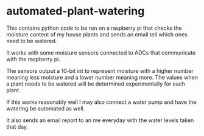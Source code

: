 # automated-plant-watering
This contains python code to be run on a raspberry pi that checks the moisture content of my house plants and sends an email tell which ones need to be watered. 

It works with some moisture sensors connected to ADCs that communicate with the raspberry pi.

The sensors output a 10-bit int to represent moisture with a higher number meaning less moisture and a lower number meaning more. The values when a plant needs to be watered will be determined experimentally for each plant.

If this works reasonably well I may also connect a water pump and have the watering be automated as well.

It also sends an email report to an me everyday with the water levels taken that day.
